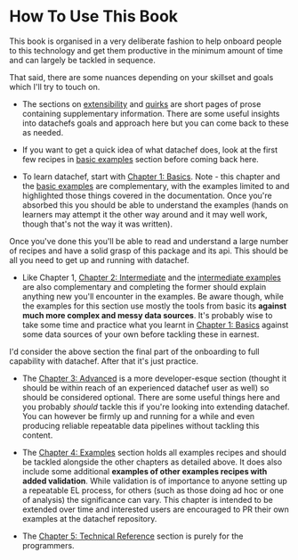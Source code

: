 # How To Use This Book

This book is organised in a very deliberate fashion to help onboard people to this technology and get them productive in the minimum amount of time and can largely be tackled in sequence.

That said, there are some nuances depending on your skillset and goals which I'll try to touch on.

- The sections on [extensibility](https://mikeadamss.github.io/datachef/extensibility.html) and [quirks](https://mikeadamss.github.io/datachef/quirks.html) are short pages of prose containing supplementary information. There are some useful insights into datachefs goals and approach here but you can come back to these as needed.

- If you want to get a quick idea of what datachef does, look at the first few recipes in [basic examples](https://mikeadamss.github.io/datachef/examples/basic/basic.html) section before coming back here.

- To learn datachef, start with [Chapter 1: Basics](https://mikeadamss.github.io/datachef/basics.html). Note - this chapter and the [basic examples](https://mikeadamss.github.io/datachef/examples/basic/basic.html) are complementary, with the examples limited to and highlighted those things covered in the documentation. Once you're absorbed this you should be able to understand the examples (hands on learners may attempt it the other way around and it may well work, though that's not the way it was written).

Once you've done this you'll be able to read and understand a large number of recipes and have a solid grasp of this package and its api. This should be all you need to get up and running with datachef.

- Like Chapter 1, [Chapter 2: Intermediate](https://mikeadamss.github.io/datachef/intermediate.html) and the [intermediate examples](https://mikeadamss.github.io/datachef/examples/intermediate/intermediate.html) are also complementary and completing the former should explain anything new you'll encounter in the examples. Be aware though, while the examples for this section use mostly the tools from basic its **against much more complex and messy data sources**. It's probably wise to take some time and practice what you learnt in [Chapter 1: Basics](https://mikeadamss.github.io/datachef/basics.html) against some data sources of your own before tackling these in earnest.

I'd consider the above section the final part of the onboarding to full capability with datachef. After that it's just practice.

- The [Chapter 3: Advanced](https://mikeadamss.github.io/datachef/advanced.html) is a more developer-esque section (thought it should be within reach of an experienced datachef user as well) so should be considered optional. There are some useful things here and you probably _should_ tackle this if you're looking into extending datachef. You can however be firmly up and running for a while and even producing reliable repeatable data pipelines without tackling this content.

- The [Chapter 4: Examples](https://mikeadamss.github.io/datachef/technical.html) section holds all examples recipes and should be tackled alongside the other chapters as detailed above. It does also include some additional **examples of other examples recipes with added validation**. While validation is of importance to anyone setting up a repeatable EL process, for others (such as those doing ad hoc or one of analysis) the significance can vary. This chapter is intended to be extended over time and interested users are encouraged to PR their own examples at the datachef repository.

- The [Chapter 5: Technical Reference](https://mikeadamss.github.io/datachef/technical.html) section is purely for the programmers.